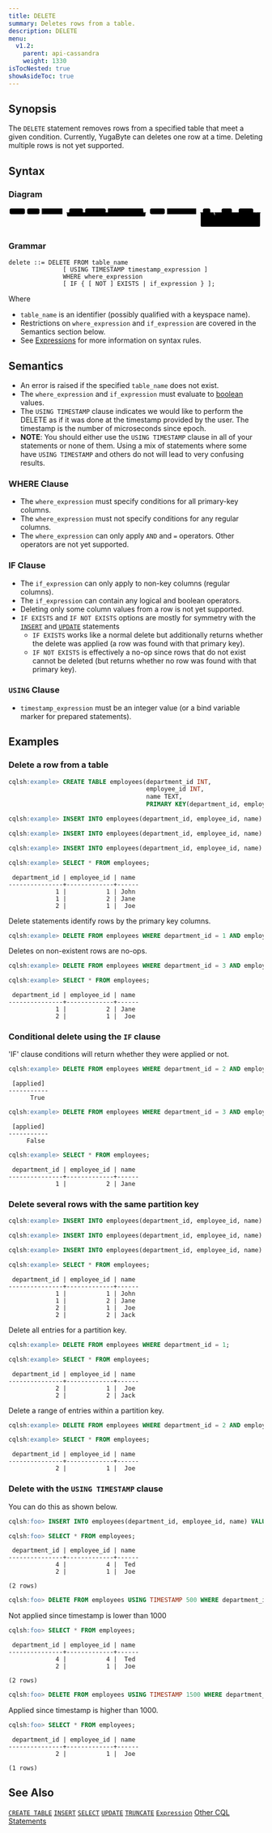 ```yaml
---
title: DELETE
summary: Deletes rows from a table.
description: DELETE
menu:
  v1.2:
    parent: api-cassandra
    weight: 1330
isTocNested: true
showAsideToc: true
---
```


## Synopsis
The `DELETE` statement removes rows from a specified table that meet a given condition. Currently, YugaByte can deletes one row at a time. Deleting multiple rows is not yet supported.

## Syntax
### Diagram
<svg class="rrdiagram" version="1.1" xmlns:xlink="http://www.w3.org/1999/xlink" xmlns="http://www.w3.org/2000/svg" width="1121" height="95" viewbox="0 0 1121 95"><path class="connector" d="M0 22h5m67 0h10m54 0h10m91 0h30m60 0h10m90 0h10m155 0h20m-360 0q5 0 5 5v8q0 5 5 5h335q5 0 5-5v-8q0-5 5-5m5 0h10m65 0h10m128 0h30m32 0h50m45 0h20m-80 0q5 0 5 5v8q0 5 5 5h55q5 0 5-5v-8q0-5 5-5m5 0h10m64 0h20m-194 0q5 0 5 5v35q0 5 5 5h5m98 0h66q5 0 5-5v-35q0-5 5-5m5 0h20m-276 0q5 0 5 5v53q0 5 5 5h251q5 0 5-5v-53q0-5 5-5m5 0h5"/><rect class="literal" x="5" y="5" width="67" height="25" rx="7"/><text class="text" x="15" y="22">DELETE</text><rect class="literal" x="82" y="5" width="54" height="25" rx="7"/><text class="text" x="92" y="22">FROM</text><a xlink:href="../grammar_diagrams#table-name"><rect class="rule" x="146" y="5" width="91" height="25"/><text class="text" x="156" y="22">table_name</text></a><rect class="literal" x="267" y="5" width="60" height="25" rx="7"/><text class="text" x="277" y="22">USING</text><rect class="literal" x="337" y="5" width="90" height="25" rx="7"/><text class="text" x="347" y="22">TIMESTAMP</text><a xlink:href="../grammar_diagrams#timestamp-expression"><rect class="rule" x="437" y="5" width="155" height="25"/><text class="text" x="447" y="22">timestamp_expression</text></a><rect class="literal" x="622" y="5" width="65" height="25" rx="7"/><text class="text" x="632" y="22">WHERE</text><a xlink:href="../grammar_diagrams#where-expression"><rect class="rule" x="697" y="5" width="128" height="25"/><text class="text" x="707" y="22">where_expression</text></a><rect class="literal" x="855" y="5" width="32" height="25" rx="7"/><text class="text" x="865" y="22">IF</text><rect class="literal" x="937" y="5" width="45" height="25" rx="7"/><text class="text" x="947" y="22">NOT</text><rect class="literal" x="1012" y="5" width="64" height="25" rx="7"/><text class="text" x="1022" y="22">EXISTS</text><a xlink:href="../grammar_diagrams#if-expression"><rect class="rule" x="917" y="50" width="98" height="25"/><text class="text" x="927" y="67">if_expression</text></a></svg>

### Grammar
```
delete ::= DELETE FROM table_name
               [ USING TIMESTAMP timestamp_expression ]
               WHERE where_expression
               [ IF { [ NOT ] EXISTS | if_expression } ];
```
Where

- `table_name` is an identifier (possibly qualified with a keyspace name).
- Restrictions on `where_expression` and `if_expression` are covered in the Semantics section below.
- See [Expressions](..#expressions) for more information on syntax rules.

## Semantics

 - An error is raised if the specified `table_name` does not exist.
 - The `where_expression` and `if_expression` must evaluate to [boolean](../type_bool) values.
 - The `USING TIMESTAMP` clause indicates we would like to perform the DELETE as if it was done at the
   timestamp provided by the user. The timestamp is the number of microseconds since epoch.
 - **NOTE**: You should either use the `USING TIMESTAMP` clause in all of your statements or none of
   them. Using a mix of statements where some have `USING TIMESTAMP` and others do not will lead to
   very confusing results.

### WHERE Clause

 - The `where_expression` must specify conditions for all primary-key columns.
 - The `where_expression` must not specify conditions for any regular columns.
 - The `where_expression` can only apply `AND` and `=` operators. Other operators are not yet supported.

### IF Clause

 - The `if_expression` can only apply to non-key columns (regular columns).
 - The `if_expression` can contain any logical and boolean operators.
 - Deleting only some column values from a row is not yet supported.
 - `IF EXISTS` and `IF NOT EXISTS` options are mostly for symmetry with the [`INSERT`](../dml_insert) and [`UPDATE`](dml_update) statements
   - `IF EXISTS` works like a normal delete but additionally returns whether the delete was applied (a row was found with that primary key).
   - `IF NOT EXISTS` is effectively a no-op since rows that do not exist cannot be deleted (but returns whether no row was found with that primary key).

### `USING` Clause
 - `timestamp_expression` must be an integer value (or a bind variable marker for prepared statements).

## Examples

### Delete a row from a table

```sql
cqlsh:example> CREATE TABLE employees(department_id INT, 
                                      employee_id INT, 
                                      name TEXT, 
                                      PRIMARY KEY(department_id, employee_id));
```

```sql
cqlsh:example> INSERT INTO employees(department_id, employee_id, name) VALUES (1, 1, 'John');
```

```sql
cqlsh:example> INSERT INTO employees(department_id, employee_id, name) VALUES (1, 2, 'Jane');
```

```sql
cqlsh:example> INSERT INTO employees(department_id, employee_id, name) VALUES (2, 1, 'Joe');
```

```sql
cqlsh:example> SELECT * FROM employees;
```

```
 department_id | employee_id | name
---------------+-------------+------
             1 |           1 | John
             1 |           2 | Jane
             2 |           1 |  Joe
```

Delete statements identify rows by the primary key columns.
```sql
cqlsh:example> DELETE FROM employees WHERE department_id = 1 AND employee_id = 1;
```

Deletes on non-existent rows are no-ops.
```sql
cqlsh:example> DELETE FROM employees WHERE department_id = 3 AND employee_id = 1;
```

```sql
cqlsh:example> SELECT * FROM employees;
```

```
 department_id | employee_id | name
---------------+-------------+------
             1 |           2 | Jane
             2 |           1 |  Joe
```

### Conditional delete using the `IF` clause

'IF' clause conditions will return whether they were applied or not.

```sql
cqlsh:example> DELETE FROM employees WHERE department_id = 2 AND employee_id = 1 IF name = 'Joe';
```

```
 [applied]
-----------
      True
```

```sql
cqlsh:example> DELETE FROM employees WHERE department_id = 3 AND employee_id = 1 IF EXISTS;
```

```
 [applied]
-----------
     False
```

```sql
cqlsh:example> SELECT * FROM employees;
```

```
 department_id | employee_id | name
---------------+-------------+------
             1 |           2 | Jane
```

### Delete several rows with the same partition key

```sql
cqlsh:example> INSERT INTO employees(department_id, employee_id, name) VALUES (1, 1, 'John');
```

```sql
cqlsh:example> INSERT INTO employees(department_id, employee_id, name) VALUES (2, 1, 'Joe');
```

```sql
cqlsh:example> INSERT INTO employees(department_id, employee_id, name) VALUES (2, 2, 'Jack');
```

```sql
cqlsh:example> SELECT * FROM employees;
```

```
 department_id | employee_id | name
---------------+-------------+------
             1 |           1 | John
             1 |           2 | Jane
             2 |           1 |  Joe
             2 |           2 | Jack
```

Delete all entries for a partition key.

```sql
cqlsh:example> DELETE FROM employees WHERE department_id = 1;
```

```sql
cqlsh:example> SELECT * FROM employees;
```

```
 department_id | employee_id | name
---------------+-------------+------
             2 |           1 |  Joe
             2 |           2 | Jack
```
Delete a range of entries within a partition key.

```sql
cqlsh:example> DELETE FROM employees WHERE department_id = 2 AND employee_id >= 2 AND employee_id < 4;
```

```sql
cqlsh:example> SELECT * FROM employees;
```

```
 department_id | employee_id | name
---------------+-------------+------
             2 |           1 |  Joe
```

### Delete with the `USING TIMESTAMP` clause

You can do this as shown below.

```sql
cqlsh:foo> INSERT INTO employees(department_id, employee_id, name) VALUES (4, 4, 'Ted') USING TIMESTAMP 1000;
```

```sql
cqlsh:foo> SELECT * FROM employees;
```

```
 department_id | employee_id | name
---------------+-------------+------
             4 |           4 |  Ted
             2 |           1 |  Joe

(2 rows)
```

```sql
cqlsh:foo> DELETE FROM employees USING TIMESTAMP 500 WHERE department_id = 4 AND employee_id = 4; 
```
Not applied since timestamp is lower than 1000

```sql
cqlsh:foo> SELECT * FROM employees;
```

```
 department_id | employee_id | name
---------------+-------------+------
             4 |           4 |  Ted
             2 |           1 |  Joe

(2 rows)
```

```sql
cqlsh:foo> DELETE FROM employees USING TIMESTAMP 1500 WHERE department_id = 4 AND employee_id = 4; 
```
Applied since timestamp is higher than 1000.

```sql
cqlsh:foo> SELECT * FROM employees;
```

```
 department_id | employee_id | name
---------------+-------------+------
             2 |           1 |  Joe

(1 rows)
```

## See Also

[`CREATE TABLE`](../ddl_create_table)
[`INSERT`](../dml_insert)
[`SELECT`](../dml_select)
[`UPDATE`](../dml_update)
[`TRUNCATE`](../dml_truncate)
[`Expression`](..#expressions)
[Other CQL Statements](..)
